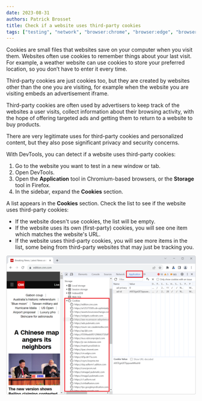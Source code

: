 ```yaml
---
date: 2023-08-31
authors: Patrick Brosset
title: Check if a website uses third-party cookies
tags: ["testing", "network", "browser:chrome", "browser:edge", "browser:firefox"]
---
```


Cookies are small files that websites save on your computer when you visit them. Websites often use cookies to remember things about your last visit. For example, a weather website can use cookies to store your preferred location, so you don’t have to enter it every time. 

Third-party cookies are just cookies too, but they are created by websites other than the one you are visiting, for example when the website you are visiting embeds an advertisement iframe.

Third-party cookies are often used by advertisers to keep track of the websites a user visits, collect information about their browsing activity, with the hope of offering targeted ads and getting them to return to a website to buy products.

There are very legitimate uses for third-party cookies and personalized content, but they also pose significant privacy and security concerns.

With DevTools, you can detect if a website uses third-party cookies:

1. Go to the website you want to test in a new window or tab.
1. Open DevTools.
1. Open the **Application** tool in Chromium-based browsers, or the **Storage** tool in Firefox.
1. In the sidebar, expand the **Cookies** section.
   
A list appears in the **Cookies** section. Check the list to see if the website uses third-party cookies:

* If the website doesn't use cookies, the list will be empty.
* If the website uses its own (first-party) cookies, you will see one item which matches the website's URL.
* If the website uses third-party cookies, you will see more items in the list, some being from third-party websites that may just be tracking you.

![Chrome DevTools' Application tool, showing the cookies section containing a bunch of third-party websites](../../assets/img/detect-3p-cookies.png)
